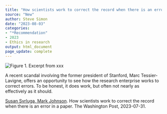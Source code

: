 ```yaml
---
title: "How scientists work to correct the record when there is an error in a paper"
source: "New"
author: Steve Simon
date: "2023-08-03"
categories:
- "*Recommendation"
- 2023
- Ethics in research
output: html_document
page_update: complete
---
```


![Figure 1. Excerpt from xxx](http://www.pmean.com/new-images/23/correct-paper-01.png)

<div class="notes">

A recent scandal involving the former president of Stanford, Marc Tessier-Lavigne, offers an opportunity to see how the research enterprise works to correct errors. To be honest, it does work, but often not nearly as effectively as it should.

[Susan Svrluga, Mark Johnson][svr1]. How scientists work to correct the record when there is an error in a paper. The Washington Post, 2023-07-31.

[svr1]: https://www.washingtonpost.com/education/2023/07/31/stanford-president-science-journal-retractions/

</div>
